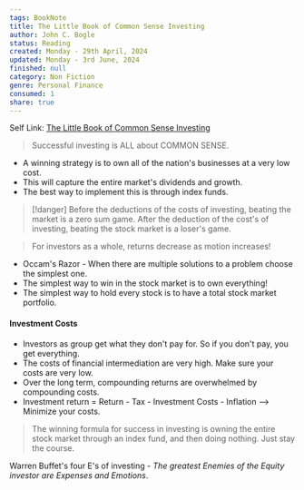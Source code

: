 ```yaml
---
tags: BookNote
title: The Little Book of Common Sense Investing
author: John C. Bogle
status: Reading
created: Monday - 29th April, 2024
updated: Monday - 3rd June, 2024
finished: null
category: Non Fiction
genre: Personal Finance
consumed: 1
share: true
---
```


Self Link: [The Little Book of Common Sense Investing](The%20Little%20Book%20of%20Common%20Sense%20Investing.md)

 > 
 > Successful investing is ALL about COMMON SENSE.

* A winning strategy is to own all of the nation's businesses at a very low cost.
* This will capture the entire market's dividends and growth.
* The best way to implement this is through index funds.

 > 
 > \[!danger\]
 > Before the deductions of the costs of investing, beating the market is a zero sum game. After the deduction of the cost's of investing, beating the stock market is a loser's game.

 > 
 > For investors as a whole, returns decrease as motion increases!

* Occam's Razor - When there are multiple solutions to a problem choose the simplest one.
* The simplest way to win in the stock market is to own everything!
* The simplest way to hold every stock is to have a total stock market portfolio.

#### Investment Costs

* Investors as group get what they don't pay for. So if you don't pay, you get everything.
* The costs of financial intermediation are very high. Make sure your costs are very low.
* Over the long term, compounding returns are overwhelmed by compounding costs.
* Investment return = Return - Tax - Investment Costs - Inflation --> Minimize your costs.

 > 
 > The winning formula for success in investing is owning the entire stock market through an index fund, and then doing nothing. Just stay the course.

Warren Buffet's four E's of investing - *The greatest Enemies of the Equity investor are Expenses and Emotions*.
